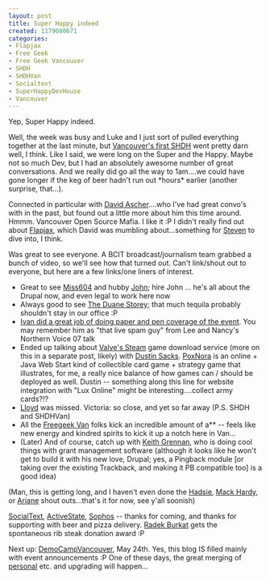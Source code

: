 ```yaml
--- 
layout: post
title: Super Happy indeed
created: 1179000671
categories: 
- Flapjax
- Free Geek
- Free Geek Vancouver
- SHDH
- SHDHVan
- Socialtext
- SuperHappyDevHouse
- Vancouver
---
```

<p>Yep, Super Happy indeed.</p><p>Well, the week was busy and Luke and I just sort of pulled everything together at the last minute, but <a href="http://www.socialtext.net/stoss/index.cgi?super_happy_grow_op_dev_house#edit">Vancouver&#39;s first SHDH</a> went pretty darn well, I think. Like I said, we were long on the Super and the Happy. Maybe not so much Dev, but I had an absolutely awesome number of great conversations. And we really did go all the way to 1am....we could have gone longer if the keg of beer hadn&#39;t run out *hours* earlier (another surprise, that...).<br /></p><p>Connected in particular with <a href="http://ascher.ca/blog/">David Ascher</a>....who I&#39;ve had great convo&#39;s with in the past, but found out a little more about him this time around. Hmmm. Vancouver Open Source Mafia. I like it :P I didn&#39;t really find out about <a href="http://www.flapjax-lang.org/">Flapjax</a>, which David was mumbling about...something for <a href="http://acko.net">Steven</a> to dive into, I think.</p><p>Was great to see everyone. A BCIT broadcast/journalism team grabbed a bunch of video, so we&#39;ll see how that turned out. Can&#39;t link/shout out to everyone, but here are a few links/one liners of interest.</p><ul><li>Great to see <a href="http://www.miss604.com/2007/05/superhappydevhouse-live-blog.html">Miss604</a> and hubby <a href="http://audihertz.net/">John</a>; hire John ... he&#39;s all about the Drupal now, and even legal to work here now</li><li>Always good to see <a href="http://www.duanestorey.com">The Duane Storey</a>; that much tequila probably shouldn&#39;t stay in our office :P </li><li><a href="http://www.ivantohelpyou.com/blog/2007/05/super-happy-grow-op-dev-house.html">Ivan did a great job of doing paper and pen coverage of the event</a>. You may remember him as &quot;that live spam guy&quot; from Lee and Nancy&#39;s Northern Voice 07 talk<br /></li><li>Ended up talking about <a href="http://www.steampowered.com">Valve&#39;s Steam</a> game download service (more on this in a separate post, likely) with <a href="http://randomdude.com/blog/">Dustin Sacks</a>. <a href="http://www.poxnora.com">PoxNora</a> is an online + Java Web Start kind of collectible card game + strategy game that illustrates, for me, a really nice balance of how games can / should be deployed as well. Dustin -- something along this line for website integration with &quot;Lux Online&quot; might be interesting....collect army cards?!?</li><li><a href="http://foolswisdom.com/shdh-v1/">Lloyd</a> was missed. Victoria: so close, and yet so far away (P.S. SHDH and SHDHVan)&nbsp;</li><li>All the <a href="http://freegeekvancouver.org/">Freegeek Van</a> folks kick an incredible amount of a** -- feels like new energy and kindred spirits to kick it up a notch here in Van... <br /></li><li>(Later) And of course, catch up with <a href="http://nearlyfree.org/vancouver-hack-thon">Keith Grennan</a>, who is doing cool things with grant management software (although it looks like he won&#39;t get to build it with his new love, Drupal; yes, a Pingback module [or taking over the existing Trackback, and making it PB compatible too] is a good idea) </li></ul><p>(Man, this is getting long, and I haven&#39;t even done the <a href="http://scotthadfield.ca/">Hadsie</a>, <a href="http://mackhardy.ca/">Mack Hardy</a>, or <a href="http://www.buffmuthers.com/~midge/archives/2007_05.html#000732">Ariane</a> shout outs...that&#39;s it for now, see y&#39;all soonish)&nbsp;</p><p><a href="http://www.socialtext.com">SocialText</a>, <a href="http://www.activestate.com">ActiveState</a>, <a href="http://www.sophos.com">Sophos</a> -- thanks for coming, and thanks for supporting with beer and pizza delivery. <a href="http://vpfree.pinkbike.com/bb/profile.php?mode=viewprofile&amp;u=2&amp;">Radek Burkat</a> gets the spontaneous rib steak donation award :P<br /></p><p>Next up: <a href="http://barcamp.org/DemoCampVancouver">DemoCampVancouver</a>, May 24th. Yes, this blog IS filled mainly with event announcements :P One of these days, the great merging of <a href="http://personal.bmannconsulting.com">personal</a> etc. and upgrading will happen...<br /></p>
